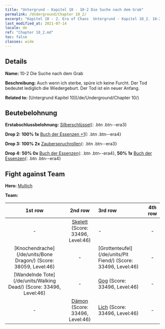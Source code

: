 ```yaml
---
title: "Untergrund - Kapitel 10 - 10-2 Die Suche nach dem Grab"
permalink: /Underground/Chapter 10_2/
excerpt: "Kapitel 10 - 2. Era of Chaos  Untergrund - Kapitel 10_2. 10-2 Die Suche nach dem Grab"
last_modified_at: 2021-07-14
locale: de
ref: "Chapter 10_2.md"
toc: false
classes: wide
---
```


## Details

 **Name:** 10-2 Die Suche nach dem Grab

 **Beschreibung:** Auch wenn ich sterbe, spüre ich keine Furcht. Der Tod bedeutet lediglich die Wiedergeburt. Der Tod ist ein neuer Anfang.

 **Related to:** [Untergrund Kapitel 10](/de/Underground/Chapter 10/)

## Beutebelohnung

 **Erstabschlussbelohnung:** [Silberschlüssel](/ItemsDE/con_693/){: .btn .btn--era3}

 **Drop 2:** **100% 1x** [Buch der Essenzen +1](/ItemsDE/mat_46/){: .btn .btn--era4}

 **Drop 3:** **100% 2x** [Zauberspruchrollen](/ItemsDE/con_694/){: .btn .btn--era3}

 **Drop 4:** **50% 0x** [Buch der Essenzen](/ItemsDE/mat_39/){: .btn .btn--era4}, **50% 1x** [Buch der Essenzen](/ItemsDE/mat_39/){: .btn .btn--era4}


## Fight against Team
 **Hero:** [Mullich](/de/heroes/Mullich/)

 **Team:**


  | 1st row | 2nd row | 3rd row | 4th row |
  |:----:|:----:|:----|:----:|
  | - | [Skelett](/de/units/Skeleton/) (Score: 33496, Level:46)  | - | - |
  | [Knochendrache](/de/units/Bone Dragon/) (Score: 38059, Level:46)  | - | [Grottenteufel](/de/units/Pit Fiend/) (Score: 33496, Level:46)  | - |
  | [Wandelnde Tote](/de/units/Walking Dead/) (Score: 33496, Level:46)  | - | [Gog](/de/units/Gog/) (Score: 33496, Level:46)  | - |
  | - | [Dämon](/de/units/Demon/) (Score: 33496, Level:46)  | [Lich](/de/units/Lich/) (Score: 33496, Level:46)  | - |


